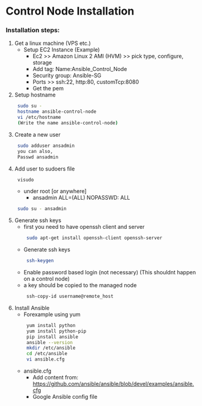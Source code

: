 # Control Node Installation
### Installation steps:

1. Get a linux machine (VPS etc.)
	* Setup EC2 Instance (Example)
	   - Ec2 >> Amazon Linux 2 AMI (HVM) >> pick type, configure, storage 
	   - Add tag: Name:Ansible_Control_Node
	   - Security group: Ansible-SG
	   - Ports >> ssh:22, http:80, customTcp:8080  
	   - Get the pem
2. Setup hostname 
   ```sh
    sudo su -
    hostname ansible-control-node 
    vi /etc/hostname
    (Write the name ansible-control-node)
   ```
3. Create a new user
   ```sh
    sudo adduser ansadmin
    you can also,
    Passwd ansadmin
   ```
4. Add user to sudoers file 
   ```sh
    visudo
   ```
   - under root [or anywhere] 
      - ansadmin ALL=(ALL) NOPASSWD: ALL 
   ```sh
    sudo su - ansadmin 
   ```
5. Generate ssh keys 
   - first you need to have openssh client and server
      ```sh
       sudo apt-get install openssh-client openssh-server
      ```
   - Generate ssh keys 
      ```sh
       ssh-keygen 
      ```
   - Enable password based login (not necessary) (This shouldnt happen on a control node)
   - a key should be copied to the managed node 
      ```sh
       ssh-copy-id username@remote_host
      ```
6. Install Ansible
   - Forexample using yum 
      ```sh
       yum install python
       yum install python-pip
       pip install ansible
       ansible --version
       mkdir /etc/ansible
       cd /etc/ansible
       vi ansible.cfg
      ```
   - ansible.cfg
		* Add content from: https://github.com/ansible/ansible/blob/devel/examples/ansible.cfg
		* Google Ansible config file

